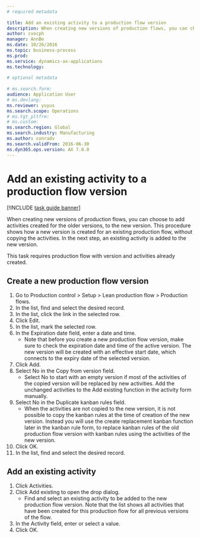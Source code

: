 ```yaml
--- 
# required metadata 
 
title: Add an existing activity to a production flow version
description: When creating new versions of production flows, you can choose to add activities created for the older versions, to the new version. 
author: cvocph
manager: AnnBe 
ms.date: 10/26/2016
ms.topic: business-process 
ms.prod:  
ms.service: dynamics-ax-applications 
ms.technology:  
 
# optional metadata 
 
# ms.search.form:   
audience: Application User 
# ms.devlang:  
ms.reviewer: yuyus
ms.search.scope: Operations 
# ms.tgt_pltfrm:  
# ms.custom:  
ms.search.region: Global
ms.search.industry: Manufacturing
ms.author: conradv
ms.search.validFrom: 2016-06-30 
ms.dyn365.ops.version: AX 7.0.0 
---
```

# Add an existing activity to a production flow version

[!INCLUDE [task guide banner](../../includes/task-guide-banner.md)]

When creating new versions of production flows, you can choose to add activities created for the older versions, to the new version. This procedure shows how a new version is created for an existing production flow, without copying the activities. In the next step, an existing activity is added to the new version. 

This task requires production flow with version and activities already created.


## Create a new production flow version
1. Go to Production control > Setup > Lean production flow > Production flows.
2. In the list, find and select the desired record.
3. In the list, click the link in the selected row.
4. Click Edit.
5. In the list, mark the selected row.
6. In the Expiration date field, enter a date and time.
    * Note that before you create a new production flow version, make sure to check the expiration date and time of the active version. The new version will be created with an effective start date, which connects to the expiry date of the selected version.  
7. Click Add.
8. Select No in the Copy from version field.
    * Select No to start with an empty version if most of the activities of the copied version will be replaced by new activities. Add the unchanged activities to the Add existing function in the activity form manually.  
9. Select No in the Duplicate kanban rules field.
    * When the activities are not copied to the new version, it is not possible to copy the kanban rules at the time of creation of the new version.   Instead you will use the create replacement kanban function later in the kanban rule form, to replace kanban rules of the old production flow version with kanban rules using the activities of the new version.  
10. Click OK.
11. In the list, find and select the desired record.

## Add an existing activity
1. Click Activities.
2. Click Add existing to open the drop dialog.
    * Find and select an existing activity to be added to the new production flow version.  Note that the list shows all activities that have been created for this production flow for all previous versions of the flow.  
3. In the Activity field, enter or select a value.
4. Click OK.

